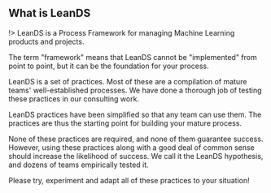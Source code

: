 ## What is LeanDS

!> LeanDS is a Process Framework for managing Machine Learning products and projects.

The term "framework" means that LeanDS cannot be "implemented" from point to point, but it can be the foundation for your process.

LeanDS is a set of practices. Most of these are a compilation of mature teams' well-established processes. We have done a thorough job of testing these practices in our consulting work.

LeanDS practices have been simplified so that any team can use them. The practices are thus the starting point for building your mature process.

None of these practices are required, and none of them guarantee success. However, using these practices along with a good deal of common sense should increase the likelihood of success. We call it the LeanDS hypothesis, and dozens of teams empirically tested it.

Please try, experiment and adapt all of these practices to your situation!
